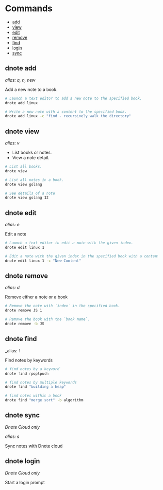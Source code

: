 # Commands

- [add](#dnote-add)
- [view](#dnote-view)
- [edit](#dnote-edit)
- [remove](#dnote-remove)
- [find](#dnote-find)
- [login](#dnote-login)
- [sync](#dnote-sync)

## dnote add

_alias: a, n, new_

Add a new note to a book.

```bash
# Launch a text editor to add a new note to the specified book.
dnote add linux

# Write a new note with a content to the specified book.
dnote add linux -c "find - recursively walk the directory"
```

## dnote view

_alias: v_

- List books or notes.
- View a note detail.

```bash
# List all books.
dnote view

# List all notes in a book.
dnote view golang

# See details of a note
dnote view golang 12
```

## dnote edit

_alias: e_

Edit a note

```bash
# Launch a text editor to edit a note with the given index.
dnote edit linux 1

# Edit a note with the given index in the specified book with a content.
dnote edit linux 1 -c "New Content"
```

## dnote remove

_alias: d_

Remove either a note or a book

```bash
# Remove the note with `index` in the specified book.
dnote remove JS 1

# Remove the book with the `book name`.
dnote remove -b JS
```

## dnote find

_alias: f

Find notes by keywords

```bash
# find notes by a keyword
dnote find rpoplpush

# find notes by multiple keywords
dnote find "building a heap"

# find notes within a book
dnote find "merge sort" -b algorithm
```

## dnote sync

_Dnote Cloud only_

_alias: s_

Sync notes with Dnote cloud

## dnote login

_Dnote Cloud only_

Start a login prompt
